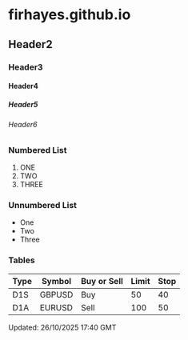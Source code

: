 # firhayes.github.io

## Header2

### Header3

#### Header4

##### Header5

###### Header6

### Numbered List

1. ONE
2. TWO
3. THREE

### Unnumbered List

* One
* Two
* Three

### Tables

|Type|Symbol|Buy or Sell|Limit|Stop|
|----|------|-----------|-----|----|
|D1S|GBPUSD|Buy|50|40|
|D1A|EURUSD|Sell|100|50|


Updated: 26/10/2025 17:40 GMT